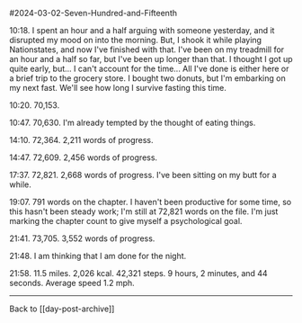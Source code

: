 #2024-03-02-Seven-Hundred-and-Fifteenth

10:18.  I spent an hour and a half arguing with someone yesterday, and it disrupted my mood on into the morning.  But, I shook it while playing Nationstates, and now I've finished with that.  I've been on my treadmill for an hour and a half so far, but I've been up longer than that.  I thought I got up quite early, but...  I can't account for the time...  All I've done is either here or a brief trip to the grocery store.  I bought two donuts, but I'm embarking on my next fast.  We'll see how long I survive fasting this time.

10:20.  70,153.

10:47.  70,630.  I'm already tempted by the thought of eating things.

14:10.  72,364.  2,211 words of progress.

14:47.  72,609.  2,456 words of progress.

17:37.  72,821.  2,668 words of progress.  I've been sitting on my butt for a while.

19:07.  791 words on the chapter.  I haven't been productive for some time, so this hasn't been steady work; I'm still at 72,821 words on the file.  I'm just marking the chapter count to give myself a psychological goal.

21:41.  73,705.  3,552 words of progress.

21:48.  I am thinking that I am done for the night.

21:58.  11.5 miles.  2,026 kcal.  42,321 steps.  9 hours, 2 minutes, and 44 seconds.  Average speed 1.2 mph.

---
Back to [[day-post-archive]]
